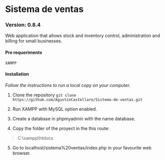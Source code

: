 # Sistema de ventas
### Version: 0.8.4
Web application that allows stock and inventory control, administration and billing for small businesses.

#### Pre requeriments
    XAMPP

#### Installation
*Follow the instructions to run a local copy on your computer.*

1) Clone the repository
`git clone https://github.com/AgustinCastellaro/Sistema-de-ventas.git`

2) Run XAMPP with MySQL option enabled.

3) Create a database in phpmyadmin with the name database.

4) Copy the folder of the proyect in the this route:
> C:\xampp\htdocs

5) Go to localhost/sistema%20ventas/index.php in your favourite web browser.
